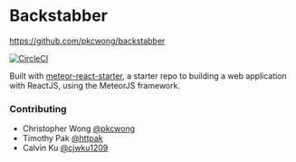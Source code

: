 # Backstabber

https://github.com/pkcwong/backstabber

[![CircleCI](https://circleci.com/gh/pkcwong/backstabber.svg?style=shield&circle-token=dc3ff0816523e528ab7537c6718757f0f1ff3b4c)](https://circleci.com/gh/pkcwong/backstabber)

Built with [meteor-react-starter](https://github.com/pkcwong/meteor-react-starter), a starter repo to building a web application with ReactJS, using the MeteorJS framework.

### Contributing

- Christopher Wong [@pkcwong](https://github.com/pkcwong)
- Timothy Pak [@httpak](https://github.com/httpak)
- Calvin Ku [@cjwku1209](https://github.com/cjwku1209)
